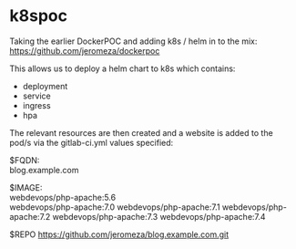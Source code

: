 # k8spoc

Taking the earlier DockerPOC and adding k8s / helm in to the mix:
https://github.com/jeromeza/dockerpoc

This allows us to deploy a helm chart to k8s which contains:
- deployment
- service
- ingress
- hpa

The relevant resources are then created and a website is added to the pod/s via the gitlab-ci.yml values specified:

$FQDN:  
blog.example.com

$IMAGE:  
webdevops/php-apache:5.6  
webdevops/php-apache:7.0 
webdevops/php-apache:7.1 
webdevops/php-apache:7.2 
webdevops/php-apache:7.3 
webdevops/php-apache:7.4 

$REPO
https://github.com/jeromeza/blog.example.com.git
